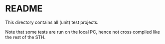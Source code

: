 README
======


This directory contains all (unit) test projects.

Note that some tests are run on the local PC, hence not cross compiled like the rest of the STH.
